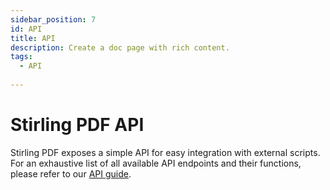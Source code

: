 ```yaml
---
sidebar_position: 7
id: API
title: API
description: Create a doc page with rich content.
tags:
  - API
  
---
```

# Stirling PDF API
Stirling PDF exposes a simple API for easy integration with external scripts. For an exhaustive list of all available API endpoints and their functions, please refer to our [API guide](https://github.com/Frooodle/Stirling-PDF/blob/main/API.md).
